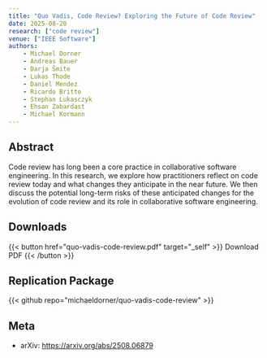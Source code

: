 ```yaml
---
title: "Quo Vadis, Code Review? Exploring the Future of Code Review"
date: 2025-08-20
research: ["code review"]
venue: ["IEEE Software"]
authors:
    - Michael Dorner
    - Andreas Bauer
    - Darja Šmite
    - Lukas Thode
    - Daniel Mendez
    - Ricardo Britto
    - Stephan Lukasczyk
    - Ehsan Zabardast
    - Michael Kormann
---
```


## Abstract

Code review has long been a core practice in collaborative software engineering. In this research, we explore how practitioners reflect on code review today and what changes they anticipate in the near future. We then discuss the potential long-term risks of these anticipated changes for the evolution of code review and its role in collaborative software engineering.

## Downloads

{{< button href="quo-vadis-code-review.pdf" target="_self" >}}
Download PDF
{{< /button >}}

## Replication Package

{{< github repo="michaeldorner/quo-vadis-code-review" >}}

## Meta

- arXiv: <https://arxiv.org/abs/2508.06879>
